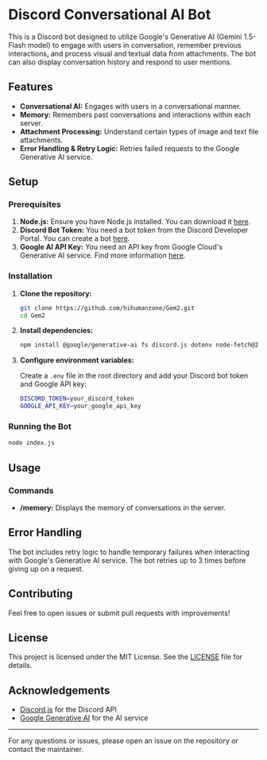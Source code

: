 # Discord Conversational AI Bot

This is a Discord bot designed to utilize Google's Generative AI (Gemini 1.5-Flash model) to engage with users in conversation, remember previous interactions, and process visual and textual data from attachments. The bot can also display conversation history and respond to user mentions.

## Features

- **Conversational AI:** Engages with users in a conversational manner.
- **Memory:** Remembers past conversations and interactions within each server.
- **Attachment Processing:** Understand certain types of image and text file attachments.
- **Error Handling & Retry Logic:** Retries failed requests to the Google Generative AI service.

## Setup

### Prerequisites

1. **Node.js:** Ensure you have Node.js installed. You can download it [here](https://nodejs.org/).
2. **Discord Bot Token:** You need a bot token from the Discord Developer Portal. You can create a bot [here](https://discord.com/developers/applications).
3. **Google AI API Key:** You need an API key from Google Cloud's Generative AI service. Find more information [here](https://aistudio.google.com/app/apikey).

### Installation

1. **Clone the repository:**

    ```sh
    git clone https://github.com/hihumanzone/Gem2.git
    cd Gem2
    ```

2. **Install dependencies:**

    ```sh
    npm install @google/generative-ai fs discord.js dotenv node-fetch@2.6.7 pdf-parse path
    ```

3. **Configure environment variables:**

    Create a `.env` file in the root directory and add your Discord bot token and Google API key:

    ```sh
    DISCORD_TOKEN=your_discord_token
    GOOGLE_API_KEY=your_google_api_key
    ```

### Running the Bot

```sh
node index.js
```

## Usage

### Commands

- **/memory:** Displays the memory of conversations in the server.

## Error Handling

The bot includes retry logic to handle temporary failures when interacting with Google's Generative AI service. The bot retries up to 3 times before giving up on a request.

## Contributing

Feel free to open issues or submit pull requests with improvements!

## License

This project is licensed under the MIT License. See the [LICENSE](LICENSE) file for details.

## Acknowledgements

- [Discord.js](https://discord.js.org/) for the Discord API
- [Google Generative AI](https://aistudio.google.com/app/) for the AI service

--- 

For any questions or issues, please open an issue on the repository or contact the maintainer.
